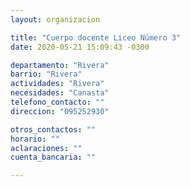 ```yaml
---
layout: organizacion

title: "Cuerpo docente Liceo Número 3"
date: 2020-05-21 15:09:43 -0300

departamento: "Rivera"
barrio: "Rivera"
actividades: "Rivera"
necesidades: "Canasta"
telefono_contacto: ""
direccion: "095252930"

otros_contactos: ""
horario: ""
aclaraciones: ""
cuenta_bancaria: ""

---
```

